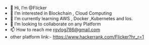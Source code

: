 - 👋 Hi, I’m @Flicker
- 👀 I’m interested in Blockchain , Cloud Computing
- 🌱 I’m currently learning AWS , Docker ,Kubernetes and Ios.
- 💞️ I’m looking to collaborate on any Platform
- 📫 How to reach me rgvlog786@gmail.com
- other platform link:- https://www.hackerrank.com/Flicker?hr_r=1
<!---
Flicker786/Flicker786 is a ✨ special ✨ repository because its `README.md` (this file) appears on your GitHub profile.
You can click the Preview link to take a look at your changes.
--->
